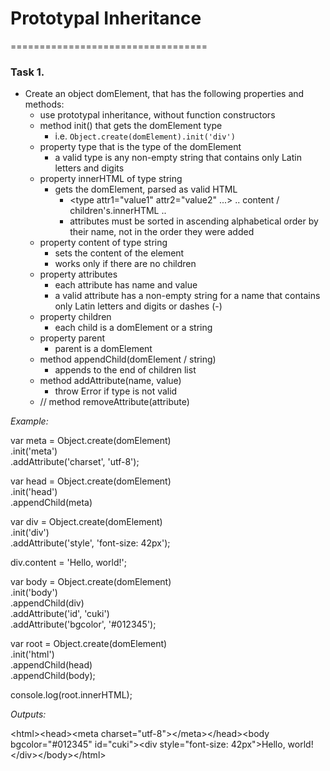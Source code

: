 # Prototypal Inheritance
==================================

### Task 1.
* Create an object domElement, that has the following properties and methods:
  * use prototypal inheritance, without function constructors
  * method init() that gets the domElement type
    * i.e. `Object.create(domElement).init('div')`
  * property type that is the type of the domElement
    * a valid type is any non-empty string that contains only Latin letters and digits
  * property innerHTML of type string
    * gets the domElement, parsed as valid HTML
	  * <type attr1="value1" attr2="value2" ...> .. content / children's.innerHTML .. </type>
      * attributes must be sorted in ascending alphabetical order by their name, not in the order they were added
  * property content of type string
    * sets the content of the element
    * works only if there are no children
  * property attributes
    * each attribute has name and value
    * a valid attribute has a non-empty string for a name that contains only Latin letters and digits or dashes (-)
  * property children
    * each child is a domElement or a string
  * property parent
    * parent is a domElement
  * method appendChild(domElement / string)
    * appends to the end of children list
  * method addAttribute(name, value)
    * throw Error if type is not valid
  * // method removeAttribute(attribute)

_Example:_
  
  var meta = Object.create(domElement)<br/>
  	.init('meta')<br/>
  	.addAttribute('charset', 'utf-8');
  
  var head = Object.create(domElement)<br/>
  	.init('head')<br/>
  	.appendChild(meta)
  
  var div = Object.create(domElement)<br/>
  	.init('div')<br/>
  	.addAttribute('style', 'font-size: 42px');
  
  div.content = 'Hello, world!';
  
  var body = Object.create(domElement)<br/>
  	.init('body')<br/>
  	.appendChild(div)<br/>
  	.addAttribute('id', 'cuki')<br/>
  	.addAttribute('bgcolor', '#012345');
  
  var root = Object.create(domElement)<br/>
  	.init('html')<br/>
  	.appendChild(head)<br/>
  	.appendChild(body);
  
  console.log(root.innerHTML);
  
  _Outputs:_
  
  \<html\>\<head\>\<meta charset="utf-8"\>\</meta\>\</head\>\<body bgcolor="#012345" id="cuki"\>\<div style="font-size: 42px"\>Hello, world!\</div\>\</body\>\</html\>